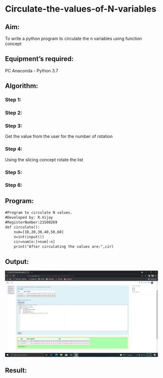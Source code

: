 # Circulate-the-values-of-N-variables
## Aim:
To write a python program to circulate the n variables using function concept
## Equipment’s required:
PC
Anaconda - Python 3.7
## Algorithm: 
### Step 1: 
### Step 2: 
### Step 3: 
Get the value from the user for the number of rotation
### Step 4: 
Using the slicing concept rotate the list

### Step 5: 
### Step 6: 
## Program:
~~~
#Program to circulate N values.
#Developed by: R.Vijay
#RegisterNumber:21500269
def circulate():
    num=[10,20,30,40,50,60]
    n=int(input())
    cir=num[n:]+num[:n]
    print("After circulating the values are:",cir)
~~~

## Output:
![output](https://github.com/vijay21500269/Circulate-the-values-of-N-variables/blob/main/circulate%20N%20values.png?raw=true)

## Result:
